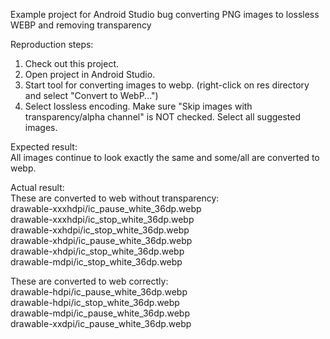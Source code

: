 Example project for Android Studio bug converting PNG images to lossless WEBP and removing transparency

Reproduction steps:
1. Check out this project.
2. Open project in Android Studio.
3. Start tool for converting images to webp.
   (right-click on res directory and select "Convert to WebP...")
4. Select lossless encoding.
   Make sure "Skip images with transparency/alpha channel" is NOT checked.
   Select all suggested images.

Expected result:  
All images continue to look exactly the same and some/all are converted
to webp.

Actual result:  
These are converted to web without transparency:  
drawable-xxxhdpi/ic_pause_white_36dp.webp  
drawable-xxxhdpi/ic_stop_white_36dp.webp  
drawable-xxhdpi/ic_stop_white_36dp.webp  
drawable-xhdpi/ic_pause_white_36dp.webp  
drawable-xhdpi/ic_stop_white_36dp.webp  
drawable-mdpi/ic_stop_white_36dp.webp  

These are converted to web correctly:  
drawable-hdpi/ic_pause_white_36dp.webp  
drawable-hdpi/ic_stop_white_36dp.webp  
drawable-mdpi/ic_pause_white_36dp.webp  
drawable-xxdpi/ic_pause_white_36dp.webp  
